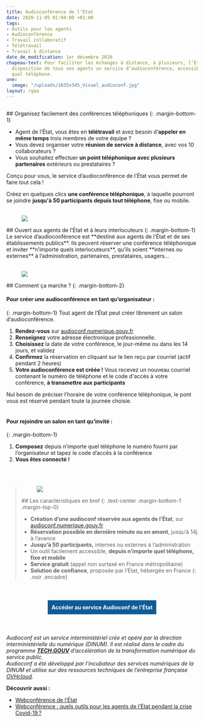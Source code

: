 ```yaml
---
title: Audioconférence de l’État
date: 2020-11-05 01:04:00 +01:00
tags:
- Outils pour les agents
- Audioconférence
- Travail collaboratif
- Télétravail
- Travail à distance
date_de_modification: 1er décembre 2020
chapeau-text: Pour faciliter les échanges à distance, à plusieurs, l’État met à la
  disposition de tous ses agents un service d’audioconférence, accessible depuis n’importe
  quel téléphone.
une:
  image: "/uploads/1635x345_Visuel_audioconf.jpg"
layout: rgaa
---
```


<style>
.button {
background-color: #0d5c98;
border: 1px solid white;
color: white;
padding: 10px 10px;
text-align: center;
text-decoration: none;
display: inline-block;
font-style: normal;
margin: 4px 2px;
cursor: pointer;
}
</style>

<figure class='image-left' style='width: 6%;'><img src="/uploads/chat.png" alt=""></figure>## Organisez facilement des conférences téléphoniques
{: .margin-bottom-1}

* Agent de l’État, vous êtes en **télétravail** et avez besoin d’**appeler en même temps** trois membres de votre équipe ?
* Vous devez organiser votre **réunion de service à distance**, avec vos 10 collaborateurs ?
* Vous souhaitez effectuer **un point téléphonique avec plusieurs partenaires** extérieurs ou prestataires ?

Conçu pour vous, le service d’audioconférence de l’État vous permet de faire tout cela !

Créez en quelques clics **une conférence téléphonique**, à laquelle pourront se joindre **jusqu'à 50 participants depuis tout téléphone**, fixe ou mobile.
<br>
<br>

<figure class='image-left' style='width: 6%;'>
<img src="/uploads/group-bleu.png"/>
</figure>## Ouvert aux agents de l’État et à leurs interlocuteurs
{: .margin-bottom-1}
Le service d’audioconférence est **destiné aux agents de l’État et de ses établissements publics**. Ils peuvent réserver une conférence téléphonique et inviter **n’importe quels interlocuteurs**, qu’ils soient **internes ou externes** à l’administration, partenaires, prestataires, usagers…
<br>
<br>

<figure class='image-left' style='width: 6%;'>
<img src="/uploads/picto-intervention.png"/>
</figure>## Comment ça marche ?
{: .margin-bottom-2}

#### Pour créer une audioconférence en tant qu’organisateur :
{: .margin-bottom-1}
Tout agent de l’État peut créer librement un salon d’audioconférence.

1. **Rendez-vous** sur [audioconf.numerique.gouv.fr](https://audioconf.numerique.gouv.fr/)
2. **Renseignez** votre adresse électronique professionnelle.
3. **Choisissez** la date de votre conférence, le jour-même ou dans les 14 jours, et validez 
4. **Confirmez** la réservation en cliquant sur le lien reçu par courriel (actif pendant 2 heures)
5. **Votre audioconférence est créée !** Vous recevez un nouveau courriel contenant le numéro de téléphone et le code d'accès à votre conférence, **à transmettre aux participants**

Nul besoin de préciser l’horaire de votre conférence téléphonique, le pont vous est réservé pendant toute la journée choisie. 
<br>
<br>

#### Pour rejoindre un salon en tant qu’invité :
{: .margin-bottom-1}

1. **Composez** depuis n’importe quel téléphone le numéro fourni par l’organisateur et tapez le code d’accès à la conférence
2. **Vous êtes connecté !** 
<br>
<br>

> <figure class='image-center' style='width: 8%;'><img src="/uploads/outils.png"></figure>
> ## Les caractéristiques en bref
> {: .text-center .margin-bottom-1 .margin-top-0}
> 
> * **Création d’une audioconf réservée aux agents de l’État**, sur [audioconf.numerique.gouv.fr](https://audioconf.numerique.gouv.fr/)
> * **Réservation possible en dernière minute ou en amont**, jusqu’à 14j à l’avance 
> * **Jusqu’à 50 participants,** internes ou externes à l’administration
> * Un outil facilement accessible, **depuis n’importe quel téléphone, fixe et mobile**
> * **Service gratuit** (appel non surtaxé en France métropolitaine)
> * **Solution de confiance**, proposée par l’État, hébergée en France
{: .noir .encadre}
<br>
<br>

<div align="center">
<a href="https://audioconf.numerique.gouv.fr/" class="button"><b>Accéder au service Audioconf de l'État</b></a>
</div>
<br>
<br>

*Audioconf est un service interministériel crée et opéré par la direction interministérielle du numérique (DINUM). Il est réalisé dans le cadre du programme **[TECH.GOUV](/publications/tech-gouv-strategie-et-feuille-de-route-2019-2021/)** d’accélération de la transformation numérique du service public.
<br>Audioconf a été développé par l’incubateur des services numériques de la DINUM et utilise sur des ressources techniques de l’entreprise française [OVHcloud](https://www.ovhcloud.com/fr/).*
<br>

**Découvrir aussi :**
* [Webconférence de l’État](/outils-agents/webconference-etat/)
* [Webconférence : quels outils pour les agents de l’État pendant la crise Covid-19 ?](/outils-agents/organiser-webconference-outils-agents-etat/)